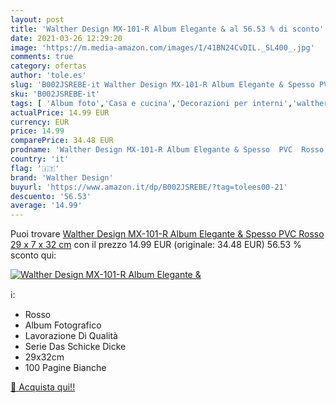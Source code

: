 ```yaml
---
layout: post
title: 'Walther Design MX-101-R Album Elegante & al 56.53 % di sconto'
date: 2021-03-26 12:29:20
image: 'https://m.media-amazon.com/images/I/41BN24CvDIL._SL400_.jpg'
comments: true
category: ofertas
author: 'tole.es'
slug: 'B002JSREBE-it Walther Design MX-101-R Album Elegante & Spesso PVC Rosso...'
sku: 'B002JSREBE-it'
tags: [ 'Album foto','Casa e cucina','Decorazioni per interni','walther design', ]
actualPrice: 14.99 EUR
currency: EUR
price: 14.99
comparePrice: 34.48 EUR
prodname: 'Walther Design MX-101-R Album Elegante & Spesso  PVC  Rosso  29 x 7 x 32 cm'
country: 'it'
flag: '🇮🇹'
brand: 'Walther Design'
buyurl: 'https://www.amazon.it/dp/B002JSREBE/?tag=tolees00-21'
descuento: '56.53'
average: '14.99'
---
```


Puoi trovare [Walther Design MX-101-R Album Elegante & Spesso  PVC  Rosso  29 x 7 x 32 cm](https://www.amazon.it/dp/B002JSREBE/?tag=tolees00-21) con il prezzo 14.99 EUR (originale: 34.48 EUR) 56.53 % sconto qui:

[![Walther Design MX-101-R Album Elegante &](https://m.media-amazon.com/images/I/41BN24CvDIL._SL400_.jpg)](https://www.amazon.it/dp/B002JSREBE/?tag=tolees00-21)

ℹ️:

- Rosso
- Album Fotografico
- Lavorazione Di Qualità
- Serie Das Schicke Dicke
- 29x32cm
- 100 Pagine Bianche

[🛒 Acquista qui!!](https://www.amazon.it/dp/B002JSREBE/?tag=tolees00-21)
